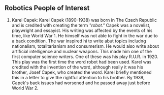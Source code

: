 ## Robotics People of Interest
1. Karel Capek:
Karel Capek (1890-1938) was born in The Czech Republic and is credited with creating the term *"robot."* 
Capek was a novelist, playwright and essayist. His writing was affected by the events of his time, like World War 1. He himself was not able to fight in the war due to a back condition. The war inspired hi to write abut topics includng nationalism, totalitarianism and consumerism. He would also write about artificial intelligence and nuclear weapons. This made him one of the first computer science writers. One of these was his play R.U.R. in 1920. This play was the first time the word robot had been used. Karel was credited with the invention of the word, although really it was his brother, Josef Capek, who created the word. Karel briefly mentioned this in a letter to give the rightful attention to his brother. By 1938, Capek's back issues had worsened and he passed away just before World War 2.  
